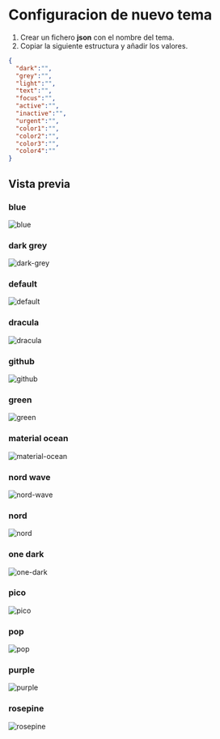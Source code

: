 # Configuracion de nuevo tema

1. Crear un fichero __json__ con el nombre del tema.
2. Copiar la siguiente estructura y añadir los valores.

```json
{
  "dark":"",
  "grey":"",
  "light":"",
  "text":"",
  "focus":"",
  "active":"",
  "inactive":"",
  "urgent":"",
  "color1":"",
  "color2":"",
  "color3":"",
  "color4":""
}
```

## Vista previa

### blue

![blue](./scheme/blue.jpg)

### dark grey

![dark-grey](./scheme/dark-grey.jpg)

### default

![default](./scheme/default.jpg)

### dracula

![dracula](./scheme/dracula.jpg)

### github

![github](scheme/github.jpg)

### green

![green](./scheme/green.jpg)

### material ocean

![material-ocean](./scheme/material-ocean.jpg)

### nord wave

![nord-wave](./scheme/nord-wave.jpg)

### nord

![nord](./scheme/nord.jpg)

### one dark

![one-dark](./scheme/one-dark.jpg)

### pico

![pico](./scheme/pico.jpg)

### pop

![pop](./scheme/pop.jpg)

### purple

![purple](./scheme/purple.jpg)

### rosepine

![rosepine](./scheme/rosepine.jpg)
